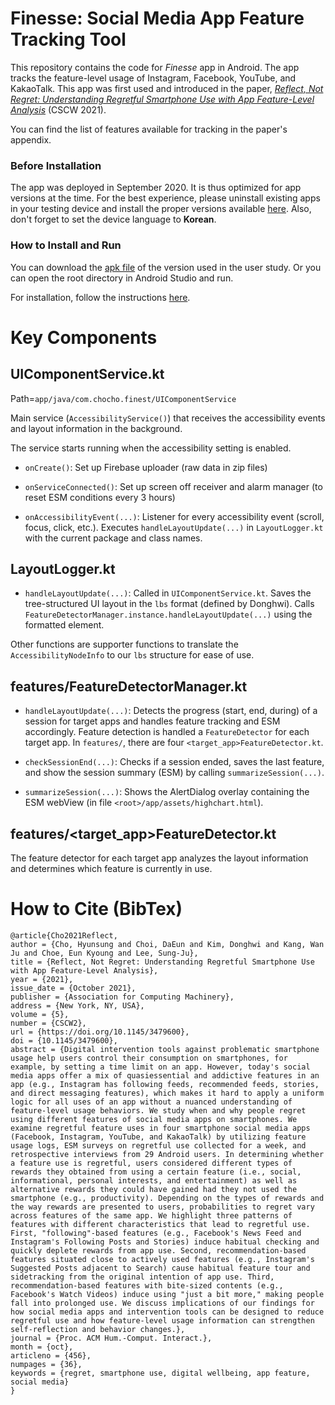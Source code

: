 # Finesse: Social Media App Feature Tracking Tool
This repository contains the code for *Finesse* app in Android. The app tracks the feature-level usage of Instagram, Facebook, YouTube, and KakaoTalk. This app was first used and introduced in the paper, [*Reflect, Not Regret: Understanding Regretful Smartphone Use with App Feature-Level Analysis*](https://dl.acm.org/doi/abs/10.1145/3479600) (CSCW 2021).

You can find the list of features available for tracking in the paper's appendix. 

### Before Installation
The app was deployed in September 2020. It is thus optimized for app versions at the time. For the best experience, please uninstall existing apps in your testing device and install the proper versions available [here](https://drive.google.com/drive/folders/1APL7Vs_Z77qmlHH1WFmf4lBkUW6lB_vl?usp=sharing).
Also, don't forget to set the device language to **Korean**.

### How to Install and Run
You can download the [apk file](https://drive.google.com/file/d/1qypsWPDp9RtsroMp5uWTq_M2XChOjQ8O/view) of the version used in the user study.
Or you can open the root directory in Android Studio and run.

For installation, follow the instructions [here](https://docs.google.com/presentation/d/1UrVYaGMdICW7NzQL_A4jBaZQ1s__N3LKTH3x5hVFex4/edit?usp=sharing).


# Key Components
## UIComponentService.kt
Path=`app/java/com.chocho.finest/UIComponentService`

Main service (`AccessibilityService()`) that receives the accessibility events and layout information in the background.

The service starts running when the accessibility setting is enabled.

- `onCreate()`: Set up Firebase uploader (raw data in zip files) 

- `onServiceConnected()`: Set up screen off receiver and alarm manager (to reset ESM conditions every 3 hours)

- `onAccessibilityEvent(...)`: Listener for every accessibility event (scroll, focus, click, etc.). Executes `handleLayoutUpdate(...)` in `LayoutLogger.kt` with the current package and class names.


## LayoutLogger.kt

- `handleLayoutUpdate(...)`: Called in `UIComponentService.kt`. Saves the tree-structured UI layout in the `lbs` format (defined by Donghwi). Calls `FeatureDetectorManager.instance.handleLayoutUpdate(...)` using the formatted element.

Other functions are supporter functions to translate the `AccessibilityNodeInfo` to our `lbs` structure for ease of use.

## features/FeatureDetectorManager.kt
- `handleLayoutUpdate(...)`: Detects the progress (start, end, during) of a session for target apps and handles feature tracking and ESM accordingly. Feature detection is handled a `FeatureDetector` for each target app. In `features/`, there are four `<target_app>FeatureDetector.kt`.

- `checkSessionEnd(...)`: Checks if a session ended, saves the last feature, and show the session summary (ESM) by calling `summarizeSession(...)`. 

- `summarizeSession(...)`: Shows the AlertDialog overlay containing the ESM webView (in file `<root>/app/assets/highchart.html`).


## features/<target_app>FeatureDetector.kt
The feature detector for each target app analyzes the layout information and determines which feature is currently in use.


# How to Cite (BibTex)
```
@article{Cho2021Reflect,
author = {Cho, Hyunsung and Choi, DaEun and Kim, Donghwi and Kang, Wan Ju and Choe, Eun Kyoung and Lee, Sung-Ju},
title = {Reflect, Not Regret: Understanding Regretful Smartphone Use with App Feature-Level Analysis},
year = {2021},
issue_date = {October 2021},
publisher = {Association for Computing Machinery},
address = {New York, NY, USA},
volume = {5},
number = {CSCW2},
url = {https://doi.org/10.1145/3479600},
doi = {10.1145/3479600},
abstract = {Digital intervention tools against problematic smartphone usage help users control their consumption on smartphones, for example, by setting a time limit on an app. However, today's social media apps offer a mix of quasiessential and addictive features in an app (e.g., Instagram has following feeds, recommended feeds, stories, and direct messaging features), which makes it hard to apply a uniform logic for all uses of an app without a nuanced understanding of feature-level usage behaviors. We study when and why people regret using different features of social media apps on smartphones. We examine regretful feature uses in four smartphone social media apps (Facebook, Instagram, YouTube, and KakaoTalk) by utilizing feature usage logs, ESM surveys on regretful use collected for a week, and retrospective interviews from 29 Android users. In determining whether a feature use is regretful, users considered different types of rewards they obtained from using a certain feature (i.e., social, informational, personal interests, and entertainment) as well as alternative rewards they could have gained had they not used the smartphone (e.g., productivity). Depending on the types of rewards and the way rewards are presented to users, probabilities to regret vary across features of the same app. We highlight three patterns of features with different characteristics that lead to regretful use. First, "following"-based features (e.g., Facebook's News Feed and Instagram's Following Posts and Stories) induce habitual checking and quickly deplete rewards from app use. Second, recommendation-based features situated close to actively used features (e.g., Instagram's Suggested Posts adjacent to Search) cause habitual feature tour and sidetracking from the original intention of app use. Third, recommendation-based features with bite-sized contents (e.g., Facebook's Watch Videos) induce using "just a bit more," making people fall into prolonged use. We discuss implications of our findings for how social media apps and intervention tools can be designed to reduce regretful use and how feature-level usage information can strengthen self-reflection and behavior changes.},
journal = {Proc. ACM Hum.-Comput. Interact.},
month = {oct},
articleno = {456},
numpages = {36},
keywords = {regret, smartphone use, digital wellbeing, app feature, social media}
}
```

